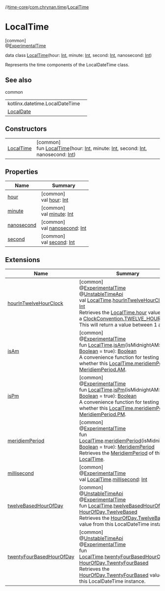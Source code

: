 //[time-core](../../../index.md)/[com.chrynan.time](../index.md)/[LocalTime](index.md)

# LocalTime

[common]\
@[ExperimentalTime](https://kotlinlang.org/api/latest/jvm/stdlib/kotlin.time/-experimental-time/index.html)

data class [LocalTime](index.md)(hour: [Int](https://kotlinlang.org/api/latest/jvm/stdlib/kotlin/-int/index.html), minute: [Int](https://kotlinlang.org/api/latest/jvm/stdlib/kotlin/-int/index.html), second: [Int](https://kotlinlang.org/api/latest/jvm/stdlib/kotlin/-int/index.html), nanosecond: [Int](https://kotlinlang.org/api/latest/jvm/stdlib/kotlin/-int/index.html))

Represents the time components of the LocalDateTime class.

## See also

common

| | |
|---|---|
| kotlinx.datetime.LocalDateTime |  |
| [LocalDate](../-local-date.md) |  |

## Constructors

| | |
|---|---|
| [LocalTime](-local-time.md) | [common]<br>fun [LocalTime](-local-time.md)(hour: [Int](https://kotlinlang.org/api/latest/jvm/stdlib/kotlin/-int/index.html), minute: [Int](https://kotlinlang.org/api/latest/jvm/stdlib/kotlin/-int/index.html), second: [Int](https://kotlinlang.org/api/latest/jvm/stdlib/kotlin/-int/index.html), nanosecond: [Int](https://kotlinlang.org/api/latest/jvm/stdlib/kotlin/-int/index.html)) |

## Properties

| Name | Summary |
|---|---|
| [hour](hour.md) | [common]<br>val [hour](hour.md): [Int](https://kotlinlang.org/api/latest/jvm/stdlib/kotlin/-int/index.html) |
| [minute](minute.md) | [common]<br>val [minute](minute.md): [Int](https://kotlinlang.org/api/latest/jvm/stdlib/kotlin/-int/index.html) |
| [nanosecond](nanosecond.md) | [common]<br>val [nanosecond](nanosecond.md): [Int](https://kotlinlang.org/api/latest/jvm/stdlib/kotlin/-int/index.html) |
| [second](second.md) | [common]<br>val [second](second.md): [Int](https://kotlinlang.org/api/latest/jvm/stdlib/kotlin/-int/index.html) |

## Extensions

| Name | Summary |
|---|---|
| [hourInTwelveHourClock](../hour-in-twelve-hour-clock.md) | [common]<br>@[ExperimentalTime](https://kotlinlang.org/api/latest/jvm/stdlib/kotlin.time/-experimental-time/index.html)<br>@[UnstableTimeApi](../-unstable-time-api/index.md)<br>val [LocalTime](index.md).[hourInTwelveHourClock](../hour-in-twelve-hour-clock.md): [Int](https://kotlinlang.org/api/latest/jvm/stdlib/kotlin/-int/index.html)<br>Retrieves the [LocalTime.hour](hour.md) value within a [ClockConvention.TWELVE_HOUR](../-clock-convention/-t-w-e-l-v-e_-h-o-u-r/index.md) clock. This will return a value between 1 and 12. |
| [isAm](../is-am.md) | [common]<br>@[ExperimentalTime](https://kotlinlang.org/api/latest/jvm/stdlib/kotlin.time/-experimental-time/index.html)<br>fun [LocalTime](index.md).[isAm](../is-am.md)(isMidnightAM: [Boolean](https://kotlinlang.org/api/latest/jvm/stdlib/kotlin/-boolean/index.html) = true): [Boolean](https://kotlinlang.org/api/latest/jvm/stdlib/kotlin/-boolean/index.html)<br>A convenience function for testing whether this [LocalTime.meridiemPeriod](../meridiem-period.md) is [MeridiemPeriod.AM](../-meridiem-period/-a-m/index.md). |
| [isPm](../is-pm.md) | [common]<br>@[ExperimentalTime](https://kotlinlang.org/api/latest/jvm/stdlib/kotlin.time/-experimental-time/index.html)<br>fun [LocalTime](index.md).[isPm](../is-pm.md)(isMidnightAM: [Boolean](https://kotlinlang.org/api/latest/jvm/stdlib/kotlin/-boolean/index.html) = true): [Boolean](https://kotlinlang.org/api/latest/jvm/stdlib/kotlin/-boolean/index.html)<br>A convenience function for testing whether this [LocalTime.meridiemPeriod](../meridiem-period.md) is [MeridiemPeriod.PM](../-meridiem-period/-p-m/index.md). |
| [meridiemPeriod](../meridiem-period.md) | [common]<br>@[ExperimentalTime](https://kotlinlang.org/api/latest/jvm/stdlib/kotlin.time/-experimental-time/index.html)<br>fun [LocalTime](index.md).[meridiemPeriod](../meridiem-period.md)(isMidnightAM: [Boolean](https://kotlinlang.org/api/latest/jvm/stdlib/kotlin/-boolean/index.html) = true): [MeridiemPeriod](../-meridiem-period/index.md)<br>Retrieves the [MeridiemPeriod](../-meridiem-period/index.md) of this [LocalTime](index.md). |
| [millisecond](../millisecond.md) | [common]<br>@[ExperimentalTime](https://kotlinlang.org/api/latest/jvm/stdlib/kotlin.time/-experimental-time/index.html)<br>val [LocalTime](index.md).[millisecond](../millisecond.md): [Int](https://kotlinlang.org/api/latest/jvm/stdlib/kotlin/-int/index.html) |
| [twelveBasedHourOfDay](../twelve-based-hour-of-day.md) | [common]<br>@[UnstableTimeApi](../-unstable-time-api/index.md)<br>@[ExperimentalTime](https://kotlinlang.org/api/latest/jvm/stdlib/kotlin.time/-experimental-time/index.html)<br>fun [LocalTime](index.md).[twelveBasedHourOfDay](../twelve-based-hour-of-day.md)(): [HourOfDay.TwelveBased](../-hour-of-day/-twelve-based/index.md)<br>Retrieves the [HourOfDay.TwelveBased](../-hour-of-day/-twelve-based/index.md) value from this LocalDateTime instance. |
| [twentyFourBasedHourOfDay](../twenty-four-based-hour-of-day.md) | [common]<br>@[UnstableTimeApi](../-unstable-time-api/index.md)<br>@[ExperimentalTime](https://kotlinlang.org/api/latest/jvm/stdlib/kotlin.time/-experimental-time/index.html)<br>fun [LocalTime](index.md).[twentyFourBasedHourOfDay](../twenty-four-based-hour-of-day.md)(): [HourOfDay.TwentyFourBased](../-hour-of-day/-twenty-four-based/index.md)<br>Retrieves the [HourOfDay.TwentyFourBased](../-hour-of-day/-twenty-four-based/index.md) value from this LocalDateTime instance. |
